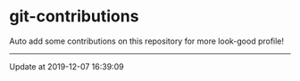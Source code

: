 # git-contributions

Auto add some contributions on this repository for more look-good profile!

---

Update at 2019-12-07 16:39:09
